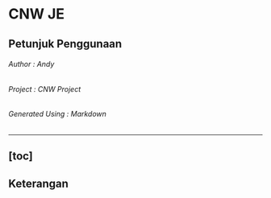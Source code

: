 # CNW JE
## Petunjuk Penggunaan

###### Author : Andy   
###### Project : CNW Project  
###### Generated Using : *Markdown*
  
---
[toc]
---
## Keterangan  

<!--stackedit_data:
eyJoaXN0b3J5IjpbLTYyNjkyMDg0MSwtMjA4ODc0NjYxMl19
-->